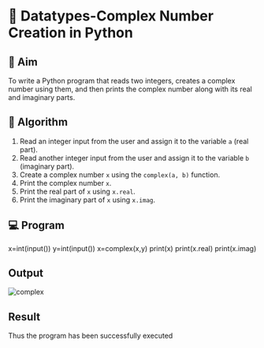# 🧮 Datatypes-Complex Number Creation in Python

## 🎯 Aim
To write a Python program that reads two integers, creates a complex number using them, and then prints the complex number along with its real and imaginary parts.

## 🧠 Algorithm
1. Read an integer input from the user and assign it to the variable `a` (real part).
2. Read another integer input from the user and assign it to the variable `b` (imaginary part).
3. Create a complex number `x` using the `complex(a, b)` function.
4. Print the complex number `x`.
5. Print the real part of `x` using `x.real`.
6. Print the imaginary part of `x` using `x.imag`.

## 💻 Program
x=int(input())
y=int(input())
x=complex(x,y)
print(x)
print(x.real)
print(x.imag)
## Output
![complex](https://github.com/user-attachments/assets/cbdb9a88-c687-4a1d-869c-797896e7afa1)

## Result
Thus the program has been successfully executed

